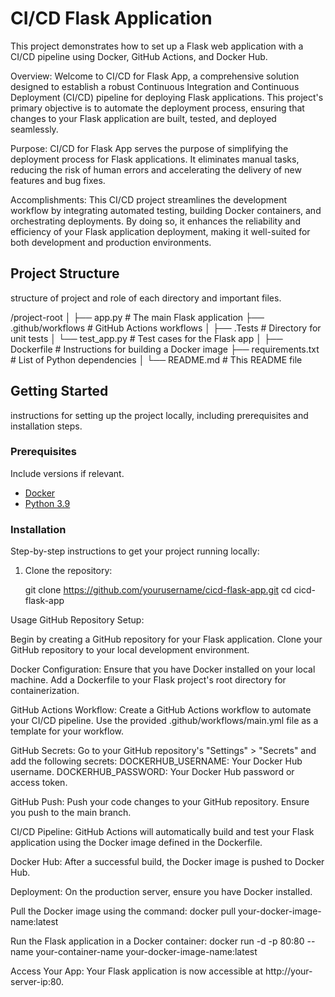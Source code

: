 

# CI/CD Flask Application

This project demonstrates how to set up a Flask web application with a CI/CD pipeline using Docker, GitHub Actions, and Docker Hub.

Overview:
Welcome to CI/CD for Flask App, a comprehensive solution designed to establish a robust Continuous Integration and Continuous Deployment (CI/CD) pipeline for deploying Flask applications. This project's primary objective is to automate the deployment process, ensuring that changes to your Flask application are built, tested, and deployed seamlessly.

Purpose:
CI/CD for Flask App serves the purpose of simplifying the deployment process for Flask applications. It eliminates manual tasks, reducing the risk of human errors and accelerating the delivery of new features and bug fixes.

Accomplishments:
This CI/CD project streamlines the development workflow by integrating automated testing, building Docker containers, and orchestrating deployments. By doing so, it enhances the reliability and efficiency of your Flask application deployment, making it well-suited for both development and production environments.



## Project Structure

 structure of project and role of each directory and important files.

/project-root
│
├── app.py            # The main Flask application
├── .github/workflows # GitHub Actions workflows
│
├── .Tests            # Directory for unit tests
│   └── test_app.py   # Test cases for the Flask app
│
├── Dockerfile        # Instructions for building a Docker image
├── requirements.txt  # List of Python dependencies
│
└── README.md         # This README file

## Getting Started

instructions for setting up the project locally, including prerequisites and installation steps.

### Prerequisites

Include versions if relevant.

- [Docker](https://www.docker.com/)
- [Python 3.9](https://www.python.org/)

### Installation

Step-by-step instructions to get your project running locally:

1. Clone the repository:

   
   git clone https://github.com/yourusername/cicd-flask-app.git
   cd cicd-flask-app


Usage
GitHub Repository Setup:

Begin by creating a GitHub repository for your Flask application.
Clone your GitHub repository to your local development environment.

Docker Configuration:
Ensure that you have Docker installed on your local machine.
Add a Dockerfile to your Flask project's root directory for containerization.

GitHub Actions Workflow:
Create a GitHub Actions workflow to automate your CI/CD pipeline.
Use the provided .github/workflows/main.yml file as a template for your workflow.

GitHub Secrets:
Go to your GitHub repository's "Settings" > "Secrets" and add the following secrets:
DOCKERHUB_USERNAME: Your Docker Hub username.
DOCKERHUB_PASSWORD: Your Docker Hub password or access token.

GitHub Push:
Push your code changes to your GitHub repository. Ensure you push to the main branch.

CI/CD Pipeline:
GitHub Actions will automatically build and test your Flask application using the Docker image defined in the Dockerfile.

Docker Hub:
After a successful build, the Docker image is pushed to Docker Hub.

Deployment:
On the production server, ensure you have Docker installed.

Pull the Docker image using the command:
docker pull your-docker-image-name:latest

Run the Flask application in a Docker container:
docker run -d -p 80:80 --name your-container-name your-docker-image-name:latest

Access Your App:
Your Flask application is now accessible at http://your-server-ip:80.
